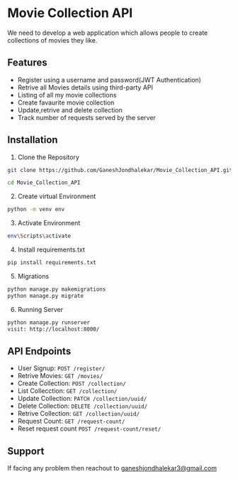 
# Movie Collection API

We need to develop a web application which allows people to create collections of movies they like.


## Features

- Register using a username and password(JWT Authentication)
- Retrive all Movies details using third-party API
- Listing of all my movie collections
- Create favaurite movie collection
- Update,retrive and delete collection
- Track number of requests served by the server


## Installation

1. Clone the Repository

```bash
git clone https://github.com/GaneshJondhalekar/Movie_Collection_API.git

cd Movie_Collection_API
```
    
2. Create virtual Environment
```bash
python -m venv env
```

3. Activate Environment
```bash
env\Scripts\activate
```

4. Install requirements.txt
```bash
pip install requirements.txt
```

5. Migrations
```bash
python manage.py makemigrations
python manage.py migrate
```

6. Running Server
```bash
python manage.py runserver
visit: http://localhost:8000/
```
## API Endpoints

- User Signup: `POST /register/`
- Retrive Movies: `GET /movies/`
- Create Collection: `POST /collection/`
- List Collecction: `GET /collection/`
- Update Collection: `PATCH /collection/uuid/`
- Delete Collection: `DELETE /collection/uuid/`
- Retrive Collection: `GET /collection/uuid/`
- Request Count:  `GET /request-count/`
- Reset request count  `POST /request-count/reset/`


## Support

If facing any problem then reachout to ganeshjondhalekar3@gmail.com
